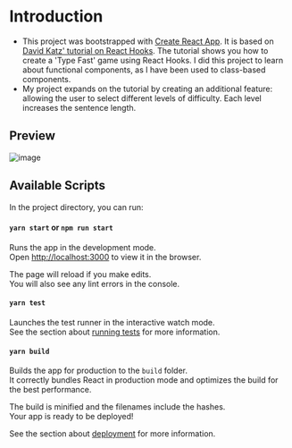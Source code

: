 # Introduction

* This project was bootstrapped with [Create React App](https://github.com/facebook/create-react-app). It is based on  [David Katz' tutorial on React Hooks](https://medium.com/@dtkatz/react-hooks-tutorial-learn-by-building-b90ec4db2b8e). The tutorial shows you how to create a 'Type Fast' game using React Hooks. I did this project to learn about functional components, as I have been used to class-based components. 
* My project expands on the tutorial by creating an additional feature: allowing the user to select different levels of difficulty. Each level increases the sentence length. 

## Preview 
![image](https://user-images.githubusercontent.com/28805811/89535385-aa75e080-d7f6-11ea-89b7-1594b8c01cb7.png)

## Available Scripts

In the project directory, you can run:

#### `yarn start` or `npm run start`

Runs the app in the development mode.<br />
Open [http://localhost:3000](http://localhost:3000) to view it in the browser.

The page will reload if you make edits.<br />
You will also see any lint errors in the console.

#### `yarn test`

Launches the test runner in the interactive watch mode.<br />
See the section about [running tests](https://facebook.github.io/create-react-app/docs/running-tests) for more information.

#### `yarn build`

Builds the app for production to the `build` folder.<br />
It correctly bundles React in production mode and optimizes the build for the best performance.

The build is minified and the filenames include the hashes.<br />
Your app is ready to be deployed!

See the section about [deployment](https://facebook.github.io/create-react-app/docs/deployment) for more information.
